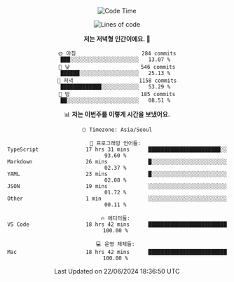 <div align='center'>
 
<!--START_SECTION:waka-->
![Code Time](http://img.shields.io/badge/Code%20Time-3%2C604%20hrs%202%20mins-blue)

![Lines of code](https://img.shields.io/badge/%EC%A0%80%EB%8A%94%20%EC%97%AC%ED%83%9C%EA%B9%8C%EC%A7%80%20-1.5%20million%20%EC%A4%84%EC%9D%98%20%EC%BD%94%EB%93%9C%EB%A5%BC%20%EC%9E%91%EC%84%B1%ED%96%88%EC%96%B4%EC%9A%94.-blue)

**저는 저녁형 인간이에요. 🦉** 

```text
🌞 아침                     284 commits         ███░░░░░░░░░░░░░░░░░░░░░░   13.07 % 
🌆 낮　                     546 commits         ██████░░░░░░░░░░░░░░░░░░░   25.13 % 
🌃 저녁                     1158 commits        █████████████░░░░░░░░░░░░   53.29 % 
🌙 밤　                     185 commits         ██░░░░░░░░░░░░░░░░░░░░░░░   08.51 % 
```


📊 **저는 이번주를 이렇게 시간을 보냈어요.** 

```text
🕑︎ Timezone: Asia/Seoul

💬 프로그래밍 언어들: 
TypeScript               17 hrs 31 mins      ███████████████████████░░   93.60 % 
Markdown                 26 mins             █░░░░░░░░░░░░░░░░░░░░░░░░   02.37 % 
YAML                     23 mins             █░░░░░░░░░░░░░░░░░░░░░░░░   02.08 % 
JSON                     19 mins             ░░░░░░░░░░░░░░░░░░░░░░░░░   01.72 % 
Other                    1 min               ░░░░░░░░░░░░░░░░░░░░░░░░░   00.11 % 

🔥 에디터들: 
VS Code                  18 hrs 42 mins      █████████████████████████   100.00 % 

💻 운영 체제들: 
Mac                      18 hrs 42 mins      █████████████████████████   100.00 % 
```


 Last Updated on 22/06/2024 18:36:50 UTC
<!--END_SECTION:waka-->
 </div>
<!---
Emewjin/Emewjin is a ✨ special ✨ repository because its `README.md` (this file) appears on your GitHub profile.
You can click the Preview link to take a look at your changes.
--->
